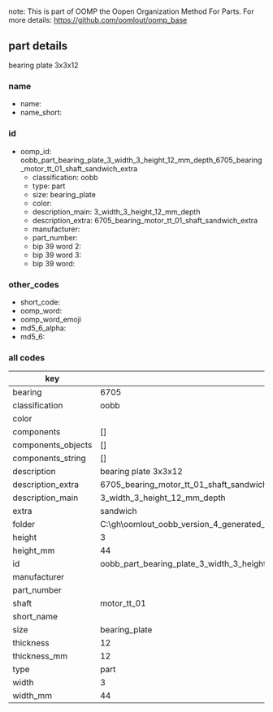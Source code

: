 #   

note: This is part of OOMP the Oopen Organization Method For Parts. For more details: https://github.com/oomlout/oomp_base

##  part details



bearing plate 3x3x12

### name
* name: 
* name_short: 
### id
* oomp_id: oobb_part_bearing_plate_3_width_3_height_12_mm_depth_6705_bearing_motor_tt_01_shaft_sandwich_extra
  * classification: oobb
  * type: part
  * size: bearing_plate
  * color: 
  * description_main: 3_width_3_height_12_mm_depth
  * description_extra: 6705_bearing_motor_tt_01_shaft_sandwich_extra
  * manufacturer: 
  * part_number: 
  * bip 39 word 2: 
  * bip 39 word 3: 
  * bip 39 word: 

### other_codes
* short_code: 
* oomp_word: 
* oomp_word_emoji 
* md5_6_alpha: 
* md5_6: 









### all codes 
| key | value |  
| --- | --- |  
| bearing | 6705 |  
| classification | oobb |  
| color |  |  
| components | [] |  
| components_objects | [] |  
| components_string | [] |  
| description | bearing plate 3x3x12 |  
| description_extra | 6705_bearing_motor_tt_01_shaft_sandwich_extra |  
| description_main | 3_width_3_height_12_mm_depth |  
| extra | sandwich |  
| folder | C:\gh\oomlout_oobb_version_4_generated_parts\things\oobb_part_bearing_plate_3_width_3_height_12_mm_depth_6705_bearing_motor_tt_01_shaft_sandwich_extra |  
| height | 3 |  
| height_mm | 44 |  
| id | oobb_part_bearing_plate_3_width_3_height_12_mm_depth_6705_bearing_motor_tt_01_shaft_sandwich_extra |  
| manufacturer |  |  
| part_number |  |  
| shaft | motor_tt_01 |  
| short_name |  |  
| size | bearing_plate |  
| thickness | 12 |  
| thickness_mm | 12 |  
| type | part |  
| width | 3 |  
| width_mm | 44 |  
